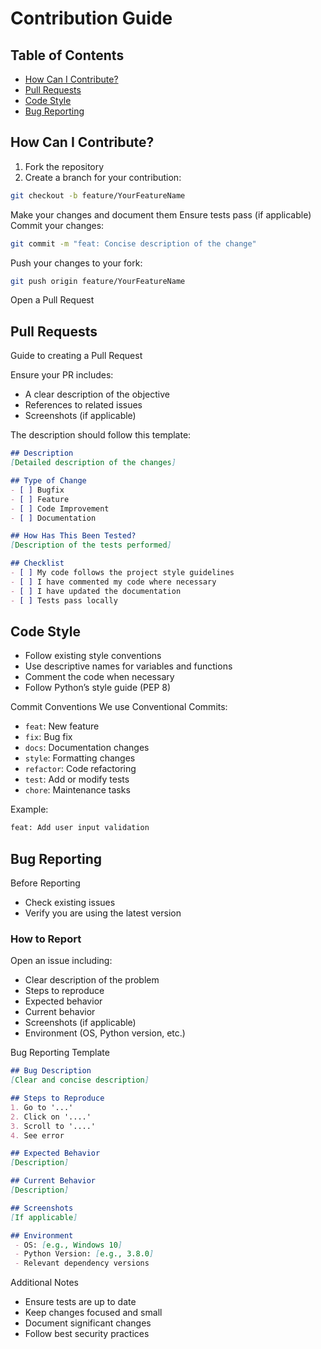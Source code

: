 
# Contribution Guide

## Table of Contents
- [How Can I Contribute?](#how-can-i-contribute)
- [Pull Requests](#pull-requests)
- [Code Style](#code-style)
- [Bug Reporting](#bug-reporting)

## How Can I Contribute?

1. Fork the repository
2. Create a branch for your contribution:
```bash
git checkout -b feature/YourFeatureName
```
Make your changes and document them
Ensure tests pass (if applicable)
Commit your changes:

```bash
git commit -m "feat: Concise description of the change"
```

Push your changes to your fork:

```bash
git push origin feature/YourFeatureName
```

Open a Pull Request

## Pull Requests
Guide to creating a Pull Request

Ensure your PR includes:

- A clear description of the objective
- References to related issues
- Screenshots (if applicable)

The description should follow this template:

```markdown
## Description
[Detailed description of the changes]

## Type of Change
- [ ] Bugfix
- [ ] Feature
- [ ] Code Improvement
- [ ] Documentation

## How Has This Been Tested?
[Description of the tests performed]

## Checklist
- [ ] My code follows the project style guidelines
- [ ] I have commented my code where necessary
- [ ] I have updated the documentation
- [ ] Tests pass locally
```

## Code Style

- Follow existing style conventions
- Use descriptive names for variables and functions
- Comment the code when necessary
- Follow Python’s style guide (PEP 8)

Commit Conventions
We use Conventional Commits:

- `feat`: New feature
- `fix`: Bug fix
- `docs`: Documentation changes
- `style`: Formatting changes
- `refactor`: Code refactoring
- `test`: Add or modify tests
- `chore`: Maintenance tasks

Example:
```bash
feat: Add user input validation
```

## Bug Reporting
Before Reporting

- Check existing issues
- Verify you are using the latest version

### How to Report
Open an issue including:

- Clear description of the problem
- Steps to reproduce
- Expected behavior
- Current behavior
- Screenshots (if applicable)
- Environment (OS, Python version, etc.)

Bug Reporting Template
```markdown
## Bug Description
[Clear and concise description]

## Steps to Reproduce
1. Go to '...'
2. Click on '....'
3. Scroll to '....'
4. See error

## Expected Behavior
[Description]

## Current Behavior
[Description]

## Screenshots
[If applicable]

## Environment
 - OS: [e.g., Windows 10]
 - Python Version: [e.g., 3.8.0]
 - Relevant dependency versions
```
Additional Notes

- Ensure tests are up to date
- Keep changes focused and small
- Document significant changes
- Follow best security practices